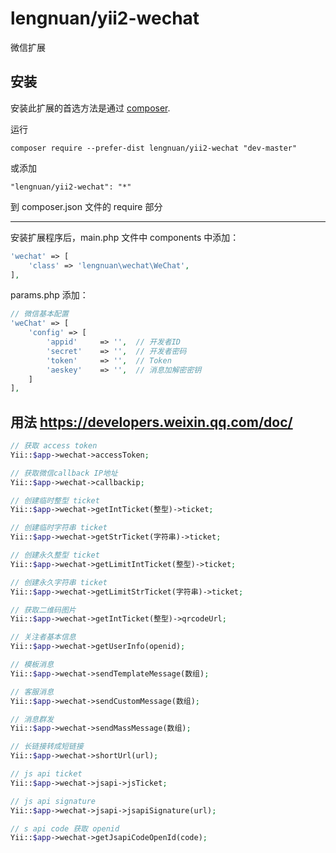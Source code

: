 lengnuan/yii2-wechat
====================
微信扩展

安装
------------

安装此扩展的首选方法是通过 [composer](http://getcomposer.org/download/).

运行

```
composer require --prefer-dist lengnuan/yii2-wechat "dev-master"
```

或添加

```
"lengnuan/yii2-wechat": "*"
```

到 composer.json 文件的 require 部分


-----

安装扩展程序后，main.php 文件中 components 中添加：

```php
'wechat' => [
    'class' => 'lengnuan\wechat\WeChat',
],
```

params.php 添加：
```php
// 微信基本配置
'weChat' => [
    'config' => [
        'appid'     => '',  // 开发者ID
        'secret'    => '',  // 开发者密码
        'token'     => '',  // Token
        'aeskey'    => '',  // 消息加解密密钥
    ]
],
```


用法 https://developers.weixin.qq.com/doc/
-----
```php
// 获取 access token
Yii::$app->wechat->accessToken;

// 获取微信callback IP地址
Yii::$app->wechat->callbackip;

// 创建临时整型 ticket
Yii::$app->wechat->getIntTicket(整型)->ticket;

// 创建临时字符串 ticket
Yii::$app->wechat->getStrTicket(字符串)->ticket;

// 创建永久整型 ticket
Yii::$app->wechat->getLimitIntTicket(整型)->ticket;

// 创建永久字符串 ticket
Yii::$app->wechat->getLimitStrTicket(字符串)->ticket;

// 获取二维码图片
Yii::$app->wechat->getIntTicket(整型)->qrcodeUrl;

// 关注者基本信息
Yii::$app->wechat->getUserInfo(openid);

// 模板消息
Yii::$app->wechat->sendTemplateMessage(数组);

// 客服消息
Yii::$app->wechat->sendCustomMessage(数组);

// 消息群发
Yii::$app->wechat->sendMassMessage(数组);

// 长链接转成短链接
Yii::$app->wechat->shortUrl(url);

// js api ticket
Yii::$app->wechat->jsapi->jsTicket;

// js api signature
Yii::$app->wechat->jsapi->jsapiSignature(url);

// s api code 获取 openid
Yii::$app->wechat->getJsapiCodeOpenId(code);
```